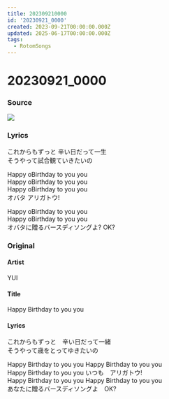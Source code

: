 ```yaml
---
title: 202309210000
id: '20230921_0000'
created: 2023-09-21T00:00:00.000Z
updated: 2025-06-17T00:00:00.000Z
tags:
  - RotomSongs
---
```

# 20230921_0000

### Source

![](https://x.com/Starlystrongest/status/1704510843390509169)

### Lyrics

これからもずっと 辛い日だって一生  
そうやって試合観ていきたいの  

Happy oBirthday to you you  
Happy oBirthday to you you  
Happy oBirthday to you you  
オバタ アリガトウ!  

Happy oBirthday to you you  
Happy oBirthday to you you  
オバタに贈るバースディソングよ? OK?  

### Original

#### Artist

YUI

#### Title

Happy Birthday to you you

#### Lyrics

これからもずっと　辛い日だって一緒  
そうやって歳をとってゆきたいの  
  
Happy Birthday to you you Happy Birthday to you you  
Happy Birthday to you you いつも　アリガトウ!  
Happy Birthday to you you Happy Birthday to you you  
あなたに贈るバースディソングよ　OK?  

